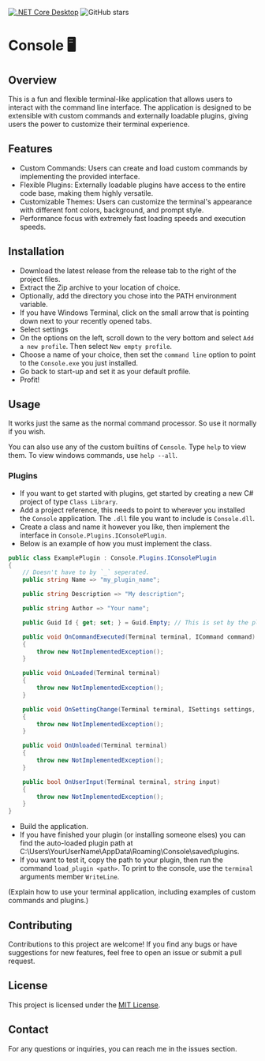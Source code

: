[![.NET Core Desktop](https://github.com/deetonn/Console/actions/workflows/dotnet-desktop.yml/badge.svg)](https://github.com/deetonn/Console/actions/workflows/dotnet-desktop.yml) ![GitHub stars](https://img.shields.io/github/stars/deetonn/Console.svg)

# Console 🖥️
## Overview 
 This is a fun and flexible terminal-like application that allows users to interact with the command line interface. The application is designed to be extensible with custom commands and externally loadable plugins, giving users the power to customize their terminal experience. 
## Features  
 - Custom Commands: Users can create and load custom commands by implementing the provided interface. 
 - Flexible Plugins: Externally loadable plugins have access to the entire code base, making them highly versatile. 
 -  Customizable Themes: Users can customize the terminal's appearance with different font colors, background, and prompt style.  
 - Performance focus with extremely fast loading speeds and execution speeds.
 ## Installation 
 - Download the latest release from the release tab to the right of the project files.
 - Extract the Zip archive to your location of choice.
 - Optionally, add the directory you chose into the PATH environment variable.
 - If you have Windows Terminal, click on the small arrow that is pointing down next to your recently opened tabs.
 - Select settings
 - On the options on the left, scroll down to the very bottom and select `Add a new profile`. Then select `New empty profile`.
 - Choose a name of your choice, then set the `command line` option to point to the `Console.exe` you just installed.
 - Go back to start-up and set it as your default profile.
 - Profit!
 ## Usage 
 It works just the same as the normal command processor. So use it normally if you wish. 

 You can also use any of the custom builtins of `Console`. Type `help` to view them. To view windows commands, use `help --all`.

 ### Plugins
 - If you want to get started with plugins, get started by creating a new C# project of type `Class Library`.
 - Add a project reference, this needs to point to wherever you installed the `Console` application. The `.dll` file you want to include is `Console.dll`.
 - Create a class and name it however you like, then implement the interface in `Console.Plugins.IConsolePlugin`.
 - Below is an example of how you must implement the class.
```cs
public class ExamplePlugin : Console.Plugins.IConsolePlugin
{
    // Doesn't have to by `_` seperated.
    public string Name => "my_plugin_name";

    public string Description => "My description";

    public string Author => "Your name";

    public Guid Id { get; set; } = Guid.Empty; // This is set by the plugin manager.

    public void OnCommandExecuted(Terminal terminal, ICommand command)
    {
        throw new NotImplementedException();
    }

    public void OnLoaded(Terminal terminal)
    {
        throw new NotImplementedException();
    }

    public void OnSettingChange(Terminal terminal, ISettings settings, string settingName, object newValue)
    {
        throw new NotImplementedException();
    }

    public void OnUnloaded(Terminal terminal)
    {
        throw new NotImplementedException();
    }

    public bool OnUserInput(Terminal terminal, string input)
    {
        throw new NotImplementedException();
    }
}
```
- Build the application.
- If you have finished your plugin (or installing someone elses) you can find the auto-loaded plugin path at C:\Users\YourUserName\AppData\Roaming\Console\saved\plugins.
- If you want to test it, copy the path to your plugin, then run the command `load_plugin <path>`.
To print to the console, use the `terminal` arguments member `WriteLine`.
 
 (Explain how to use your terminal application, including examples of custom commands and plugins.) 
 ## Contributing 
 Contributions to this project are welcome! If you find any bugs or have suggestions for new features, feel free to open an issue or submit a pull request. 
 ## License 
 This project is licensed under the [MIT License](https://github.com/deetonn/Console/blob/master/LICENSE).  
 ## Contact 
 For any questions or inquiries, you can reach me in the issues section.

